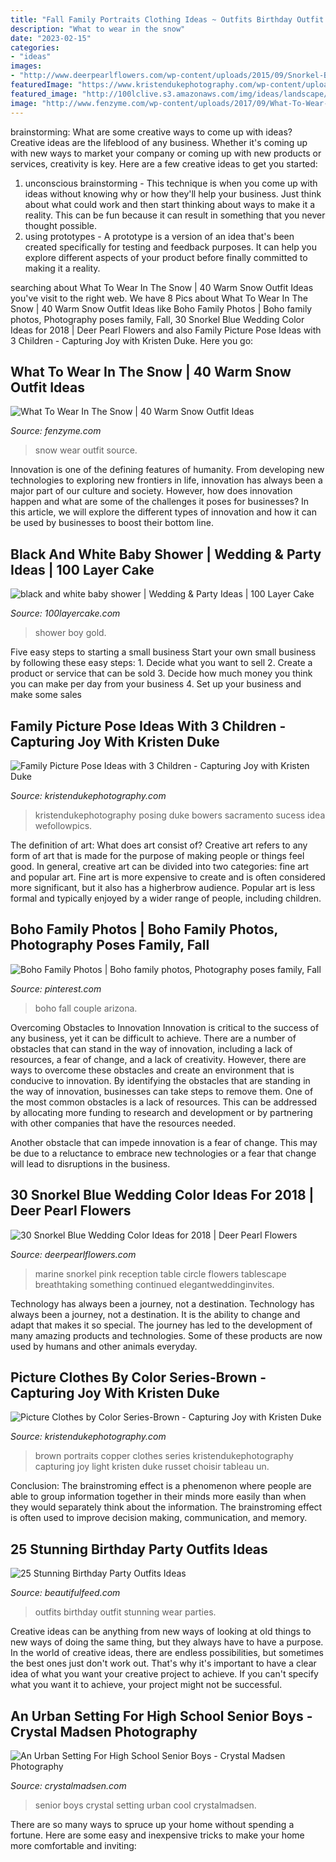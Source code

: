 ```yaml
---
title: "Fall Family Portraits Clothing Ideas ~ Outfits Birthday Outfit Stunning Wear Parties"
description: "What to wear in the snow"
date: "2023-02-15"
categories:
- "ideas"
images:
- "http://www.deerpearlflowers.com/wp-content/uploads/2015/09/Snorkel-Blue-and-Red-Wedding-Tablescape.jpg"
featuredImage: "https://www.kristendukephotography.com/wp-content/uploads/2015/09/mom-and-dad-kissing1-e1442605088420.jpg"
featured_image: "http://100lclive.s3.amazonaws.com/img/ideas/landscape/155269.jpg"
image: "http://www.fenzyme.com/wp-content/uploads/2017/09/What-To-Wear-In-The-Snow5-1.jpg"
---
```



brainstorming: What are some creative ways to come up with ideas?
Creative ideas are the lifeblood of any business. Whether it's coming up with new ways to market your company or coming up with new products or services, creativity is key. Here are a few creative ideas to get you started: 
1. unconscious brainstorming - This technique is when you come up with ideas without knowing why or how they'll help your business. Just think about what could work and then start thinking about ways to make it a reality. This can be fun because it can result in something that you never thought possible. 
2. using prototypes - A prototype is a version of an idea that's been created specifically for testing and feedback purposes. It can help you explore different aspects of your product before finally committed to making it a reality.

	

		
searching about What To Wear In The Snow | 40 Warm Snow Outfit Ideas you've visit to the right web. We have 8 Pics about What To Wear In The Snow | 40 Warm Snow Outfit Ideas like Boho Family Photos | Boho family photos, Photography poses family, Fall, 30 Snorkel Blue Wedding Color Ideas for 2018 | Deer Pearl Flowers and also Family Picture Pose Ideas with 3 Children - Capturing Joy with Kristen Duke. Here you go:
		
    
## What To Wear In The Snow | 40 Warm Snow Outfit Ideas

<img loading=lazy src="http://www.fenzyme.com/wp-content/uploads/2017/09/What-To-Wear-In-The-Snow5-1.jpg" onerror="this.onerror=null;this.src='https://tse3.mm.bing.net/th?id=OIP.hijfD7skSlXNg1QSMn8obgDFE9&amp;pid=15.1';" alt="What To Wear In The Snow | 40 Warm Snow Outfit Ideas">

_Source: fenzyme.com_

>snow wear outfit source. 

	

Innovation is one of the defining features of humanity. From developing new technologies to exploring new frontiers in life, innovation has always been a major part of our culture and society. However, how does innovation happen and what are some of the challenges it poses for businesses? In this article, we will explore the different types of innovation and how it can be used by businesses to boost their bottom line.

    
## Black And White Baby Shower | Wedding &amp; Party Ideas | 100 Layer Cake

<img loading=lazy src="http://100lclive.s3.amazonaws.com/img/ideas/landscape/155269.jpg" onerror="this.onerror=null;this.src='https://tse4.mm.bing.net/th?id=OIP.ieyy7j5vkAS48VyOlh5o0wHaLH&amp;pid=15.1';" alt="black and white baby shower | Wedding &amp; Party Ideas | 100 Layer Cake">

_Source: 100layercake.com_

>shower boy gold. 

	

Five easy steps to starting a small business
Start your own small business by following these easy steps: 1. Decide what you want to sell 2. Create a product or service that can be sold 3. Decide how much money you think you can make per day from your business 4. Set up your business and make some sales 
    
## Family Picture Pose Ideas With 3 Children - Capturing Joy With Kristen Duke

<img loading=lazy src="https://www.kristendukephotography.com/wp-content/uploads/2015/09/mom-and-dad-kissing1-e1442605088420.jpg" onerror="this.onerror=null;this.src='https://tse2.mm.bing.net/th?id=OIP.mAlfWpgaslsxOZ2XK7wk1AHaE6&amp;pid=15.1';" alt="Family Picture Pose Ideas with 3 Children - Capturing Joy with Kristen Duke">

_Source: kristendukephotography.com_

>kristendukephotography posing duke bowers sacramento sucess idea wefollowpics. 

	

The definition of art: What does art consist of?
Creative art refers to any form of art that is made for the purpose of making people or things feel good. In general, creative art can be divided into two categories: fine art and popular art. Fine art is more expensive to create and is often considered more significant, but it also has a higherbrow audience. Popular art is less formal and typically enjoyed by a wider range of people, including children.

    
## Boho Family Photos | Boho Family Photos, Photography Poses Family, Fall

<img loading=lazy src="https://i.pinimg.com/736x/fc/f8/12/fcf81286308c208ea35f0ef44347656f.jpg" onerror="this.onerror=null;this.src='https://tse1.mm.bing.net/th?id=OIP.8Nli3Oh4pupCb_omvQ6ZTgHaLH&amp;pid=15.1';" alt="Boho Family Photos | Boho family photos, Photography poses family, Fall">

_Source: pinterest.com_

>boho fall couple arizona. 

	

Overcoming Obstacles to Innovation
Innovation is critical to the success of any business, yet it can be difficult to achieve. There are a number of obstacles that can stand in the way of innovation, including a lack of resources, a fear of change, and a lack of creativity. However, there are ways to overcome these obstacles and create an environment that is conducive to innovation.
By identifying the obstacles that are standing in the way of innovation, businesses can take steps to remove them. One of the most common obstacles is a lack of resources. This can be addressed by allocating more funding to research and development or by partnering with other companies that have the resources needed.

Another obstacle that can impede innovation is a fear of change. This may be due to a reluctance to embrace new technologies or a fear that change will lead to disruptions in the business.

    
## 30 Snorkel Blue Wedding Color Ideas For 2018 | Deer Pearl Flowers

<img loading=lazy src="http://www.deerpearlflowers.com/wp-content/uploads/2015/09/Snorkel-Blue-and-Red-Wedding-Tablescape.jpg" onerror="this.onerror=null;this.src='https://tse4.mm.bing.net/th?id=OIP.vQZR9E8GBIrKxRr8HB3dSgHaKH&amp;pid=15.1';" alt="30 Snorkel Blue Wedding Color Ideas for 2018 | Deer Pearl Flowers">

_Source: deerpearlflowers.com_

>marine snorkel pink reception table circle flowers tablescape breathtaking something continued elegantweddinginvites. 

	

Technology has always been a journey, not a destination.
Technology has always been a journey, not a destination. It is the ability to change and adapt that makes it so special. The journey has led to the development of many amazing products and technologies. Some of these products are now used by humans and other animals everyday.

    
## Picture Clothes By Color Series-Brown - Capturing Joy With Kristen Duke

<img loading=lazy src="https://www.kristendukephotography.com/wp-content/uploads/2014/10/copper.jpg" onerror="this.onerror=null;this.src='https://tse2.mm.bing.net/th?id=OIP.B9ADFZZQW1MImg-doB0xawHaKo&amp;pid=15.1';" alt="Picture Clothes by Color Series-Brown - Capturing Joy with Kristen Duke">

_Source: kristendukephotography.com_

>brown portraits copper clothes series kristendukephotography capturing joy light kristen duke russet choisir tableau un. 

	

Conclusion:
The brainstroming effect is a phenomenon where people are able to group information together in their minds more easily than when they would separately think about the information. The brainstroming effect is often used to improve decision making, communication, and memory.

    
## 25 Stunning Birthday Party Outfits Ideas

<img loading=lazy src="http://www.beautifulfeed.com/wp-content/uploads/2018/09/Party-Outfits-10.jpg" onerror="this.onerror=null;this.src='https://tse1.mm.bing.net/th?id=OIP.eCXOmqi0hVIBhYuk5InjDgHaLQ&amp;pid=15.1';" alt="25 Stunning Birthday Party Outfits Ideas">

_Source: beautifulfeed.com_

>outfits birthday outfit stunning wear parties. 

	

Creative ideas can be anything from new ways of looking at old things to new ways of doing the same thing, but they always have to have a purpose. In the world of creative ideas, there are endless possibilities, but sometimes the best ones just don't work out. That's why it's important to have a clear idea of what you want your creative project to achieve. If you can't specify what you want it to achieve, your project might not be successful.

    
## An Urban Setting For High School Senior Boys - Crystal Madsen Photography

<img loading=lazy src="http://www.crystalmadsen.com/wp-content/uploads/2012/10/Senior-Photo-Ideas-for-boys_007-682x1024.jpg" onerror="this.onerror=null;this.src='https://tse2.mm.bing.net/th?id=OIP.BbwAsoNYcTuS2FxCgyLxHAHaLH&amp;pid=15.1';" alt="An Urban Setting For High School Senior Boys - Crystal Madsen Photography">

_Source: crystalmadsen.com_

>senior boys crystal setting urban cool crystalmadsen. 

	

There are so many ways to spruce up your home without spending a fortune. Here are some easy and inexpensive tricks to make your home more comfortable and inviting:

